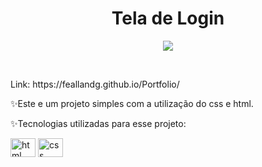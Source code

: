 <h1 align="center"> Tela de Login </h1>
<p align="center"><img src="http://img.shields.io/static/v1?label=STATUS&message=EM%20DESENVOLVIMENTO&color=GREEN&style=for-the-badge"/></p>
<br>
<p>Link: https://feallandg.github.io/Portfolio/</p>
<p>✨Este e um projeto simples com a utilização do css e html. </p>
<div class="icon">
<p>✨Tecnologias utilizadas para esse projeto:</p>
<img align=center alt="html" width=40 height=30 src="https://cdn.jsdelivr.net/gh/devicons/devicon/icons/html5/html5-original.svg">
<img align=center alt="css" width=40 height=30 src="https://cdn.jsdelivr.net/gh/devicons/devicon/icons/css3/css3-original.svg">
</div>
